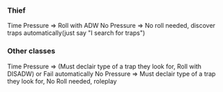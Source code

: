 ### Thief
Time Pressure => Roll with ADW
No Pressure => No roll needed, discover traps automatically(just say "I search for traps")
### Other classes
Time Pressure => (Must declair type of a trap they look for, Roll with DISADW) or Fail automatically
No Pressure => Must declair type of a trap they look for, No Roll needed, roleplay
